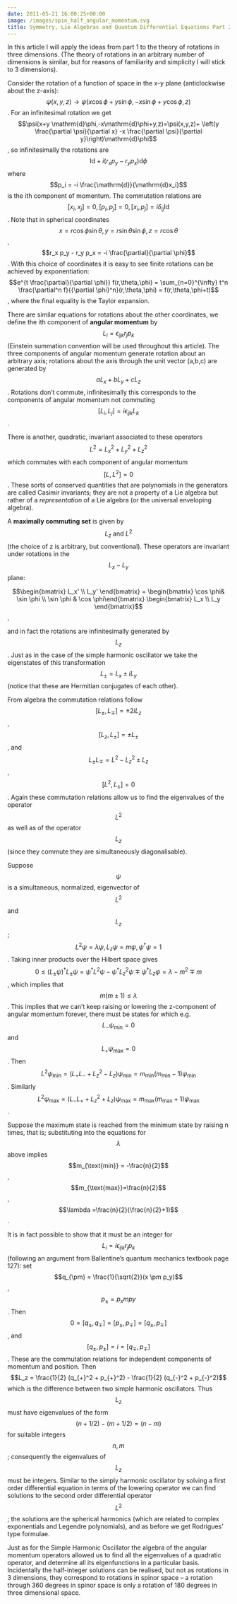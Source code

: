 ```yaml
---
date: 2011-05-21 16:00:25+00:00
image: /images/spin_half_angular_momentum.svg
title: Symmetry, Lie Algebras and Quantum Differential Equations Part 2
---
```


In this article I will apply the ideas from part 1 to the theory of rotations in three dimensions. (The theory of rotations in an arbitrary number of dimensions is similar, but for reasons of familiarity and simplicity I will stick to 3 dimensions).


<!--more-->


Consider the rotation of a function of space in the x-y plane (anticlockwise about the z-axis):  $$\psi(x,y,z) \to \psi(x \cos \phi+ y \sin \phi, -x \sin \phi+ y \cos \phi, z)$$ . For an infinitesimal rotation we get  $$\psi(x+y \mathrm{d}\phi,-x\mathrm{d}\phi+y,z)=\psi(x,y,z)+ \left(y \frac{\partial \psi}{\partial x} -x \frac{\partial \psi}{\partial y}\right)\mathrm{d}\phi$$ , so infinitesimally the rotations are  $$\text{Id} + i (r_x p_y - r_y p_x) \mathrm{d}\phi$$  where  $$p_i = -i \frac{\mathrm{d}}{\mathrm{d}x_i}$$  is the ith component of momentum. The commutation relations are  $$[x_i,x_j]=0, [p_i,p_j]=0, [x_i,p_j]=i \delta_{ij} \text{Id}$$ . Note that in spherical coordinates  $$x=r \cos \phi \sin \theta, y=r \sin \theta \sin \phi, z = r \cos \theta$$ ,  $$r_x p_y - r_y p_x = -i \frac{\partial}{\partial \phi}$$ . With this choice of coordinates it is easy to see finite rotations can be achieved by exponentiation:  $$e^{t \frac{\partial}{\partial \phi}} f(r,\theta,\phi) = \sum_{n=0}^{\infty} t^n \frac{\partial^n f}{{\partial \phi}^n}(r,\theta,\phi) = f(r,\theta,\phi+t)$$ , where the final equality is the Taylor expansion.


There are similar equations for rotations about the other coordinates, we define the ith component of **angular momentum** by  $$L_i = \epsilon_{ijk} r_j p_k$$  (Einstein summation convention will be used throughout this article). The three components of angular momentum generate rotation about an arbitrary axis; rotations about the axis through the unit vector (a,b,c) are generated by  $$a L_x + bL_y + c L_z$$ . Rotations don’t commute, infinitesimally this corresponds to the components of angular momentum not commuting  $$[L_i,L_j] = i \epsilon_{ijk} L_k$$ .


There is another, quadratic, invariant associated to these operators  $$L^2 = L_x^2 + L_y^2 +L_z^2$$  which commutes with each component of angular momentum  $$[L,L^2]=0$$ . These sorts of conserved quantities that are polynomials in the generators are called Casimir invariants; they are not a property of a Lie algebra but rather of a *representation* of a Lie algebra (or the universal enveloping algebra).


A **maximally commuting set** is given by  $$L_z \text{ and } L^2$$  (the choice of z is arbitrary, but conventional). These operators are invariant under rotations in the  $$L_x-L_y$$  plane:


 $$\begin{bmatrix} L_x' \\ L_y' \end{bmatrix} = \begin{bmatrix} \cos \phi& \sin \phi \\ \sin \phi & \cos \phi\end{bmatrix} \begin{bmatrix} L_x \\ L_y \end{bmatrix}$$ ,


and in fact the rotations are infinitesimally generated by  $$L_z$$ . Just as in the case of the simple harmonic oscillator we take the eigenstates of this transformation  $$L_{\pm} = L_x \pm i L_y$$  (notice that these are Hermitian conjugates of each other).


From algebra the commutation relations follow  $$[L_{\pm},L_{\mp}]=\pm 2 i L_z$$ ,  $$[L_z,L_{\pm}] = \pm L_{\pm}$$ , and  $$L_{\pm}L_{\mp} = L^2 - L_z^2 \pm L_z$$ ,  $$[L^2,L_{\pm}]=0$$ . Again these commutation relations allow us to find the eigenvalues of the operator  $$L^2$$  as well as of the operator  $$L_z$$  (since they commute they are simultaneously diagonalisable).


Suppose  $$\psi$$  is a simultaneous, normalized, eigenvector of  $$L^2$$  and  $$L_z$$ ;  $$L^2 \psi = \lambda \psi, L_z \psi = m \psi, \psi^{\dagger}\psi=1$$ . Taking inner products over the Hilbert space gives  $$0 \leq (L_{\pm} \psi)^{\dagger} L_{\pm} \psi = \psi^{\dagger} L^2 \psi - \psi^{\dagger} L_z^2 \psi \mp \psi^{\dagger} L_z \psi = \lambda - m^2 \mp m$$ , which implies that  $$m(m \pm 1) \leq \lambda$$ . This implies that we can’t keep raising or lowering the z-component of angular momentum forever, there must be states for which e.g.  $$L_{-} \psi_{\mbox{min}} = 0$$  and  $$L_{+} \psi_{\mbox{max}} = 0$$ . Then  $$L^2 \psi_{\mbox{min}} = (L_{+}L_{-} + L_z^2 - L_z) \psi_{\mbox{min}} = m_{\min}(m_{\min}-1) \psi_{\mbox{min}}$$ . Similarly  $$L^2 \psi_{\mbox{max}} = (L_{-}L_{+} + L_z^2 + L_z) \psi_{\mbox{max}} = m_{\max}(m_{\max}+1) \psi_{\mbox{max}}$$ .


Suppose the maximum state is reached from the minimum state by raising n times, that is; substituting into the equations for  $$\lambda$$  above implies  $$m_{\text{min}} = -\frac{n}{2}$$ , $$m_{\text{max}}=\frac{n}{2}$$ , $$\lambda =\frac{n}{2}(\frac{n}{2}+1)$$ .


It is in fact possible to show that it must be an integer for  $$L_i = i \epsilon_{ijk} r_j p_k$$  (following an argument from Ballentine’s quantum mechanics textbook page 127): set  $$q_{\pm} = \frac{1}{\sqrt{2}}(x \pm p_y)$$ ,  $$p_{\pm} = p_x mp y$$ . Then  $$0=[q_{\pm},q_{\mp}] = [p_{\pm},p_{\mp}] = [q_{\pm},p_{\mp}]$$ , and  $$[q_{\pm},p_{\pm}]=i=[q_{\mp},p_{\mp}]$$ . These are the commutation relations for independent components of momentum and position. Then  $$L_z = \frac{1}{2} (q_{+}^2 + p_{+}^2) - \frac{1}{2} (q_{-}^2 + p_{-}^2)$$  which is the difference between two simple harmonic oscillators. Thus  $$L_z$$  must have eigenvalues of the form  $$(n+1/2) - (m+1/2) = (n-m)$$  for suitable integers  $$n,m$$ ; consequently the eigenvalues of  $$L_z$$  must be integers.
Similar to the simply harmonic oscillator by solving a first order differential equation in terms of the lowering operator we can find solutions to the second order differential operator  $$L^2$$ ; the solutions are the spherical harmonics (which are related to complex exponentials and Legendre polynomials), and as before we get Rodrigues’ type formulae.


Just as for the Simple Harmonic Oscillator the algebra of the angular momentum operators allowed us to find all the eigenvalues of a quadratic operator, and determine all its eigenfunctions in a particular basis. Incidentally the half-integer solutions can be realised, but not as rotations in 3 dimensions, they correspond to rotations in spinor space – a rotation through 360 degrees in spinor space is only a rotation of 180 degrees in three dimensional space.